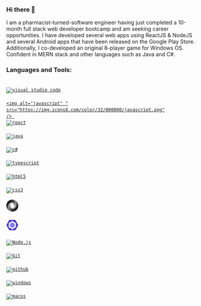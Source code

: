 ### Hi there 👋

I am a pharmacist-turned-software engineer having just completed a 10-month full stack web developer bootcamp and am seeking career opportunities. I have developed several web apps using ReactJS & NodeJS and several Android apps that have been released on the Google Play Store. Additionally, I co-developed an original 8-player game for Windows OS. Confident in MERN stack and other languages such as Java and C#. 

<!--
**iralvin/iralvin** is a ✨ _special_ ✨ repository because its `README.md` (this file) appears on your GitHub profile.

Here are some ideas to get you started:

- 🔭 I’m currently working on ...
- 🌱 I’m currently learning ...
- 👯 I’m looking to collaborate on ...
- 🤔 I’m looking for help with ...
- 💬 Ask me about ...
- 📫 How to reach me: ...
- 😄 Pronouns: ...
- ⚡ Fun fact: ...
-->
### Languages and Tools:

[<code>
<img alt="visual studio code"  src="https://img.icons8.com/fluent/32/000000/visual-studio-code-2019.png" />
</code>](https://code.visualstudio.com/)
[<code>
<img alt="javascript" " src="https://img.icons8.com/color/32/000000/javascript.png" />
</code>](https://developer.mozilla.org/en-US/docs/Web/JavaScript)
[<code>
<img alt="react"  src="https://img.icons8.com/color/32/000000/react-native.png" />
</code>](https://reactjs.org/)
[<code>
<img alt="java"  src="https://img.icons8.com/color/32/000000/java-coffee-cup-logo.png">
</code>](https://docs.oracle.com/en/java/)
[<code>
<img alt="c#" src="https://img.icons8.com/color/32/000000/c-sharp-logo.png"/>
</code>](https://docs.microsoft.com/en-us/dotnet/csharp/)
[<code>
<img alt="typescript"  src="https://img.icons8.com/color/32/000000/typescript.png">
</code>](https://www.typescriptlang.org/)
[<code>
<img alt="html5"  src="https://img.icons8.com/color/32/000000/html-5.png">
</code>](https://developer.mozilla.org/en-US/docs/Web/HTML)
[<code>
<img alt="css3"  src="https://img.icons8.com/color/32/000000/css3.png">
</code>](https://developer.mozilla.org/en-US/docs/Web/CSS)
[<code>
<img alt="json" width="32" src="https://raw.githubusercontent.com/github/explore/80688e429a7d4ef2fca1e82350fe8e3517d3494d/topics/json/json.png">
</code>](https://www.json.org/json-en.html)
[<code>
<img alt="eslint" width="32" src="https://raw.githubusercontent.com/github/explore/80688e429a7d4ef2fca1e82350fe8e3517d3494d/topics/eslint/eslint.png">
</code>](https://eslint.org/)
[<code>
<img alt="Node.js"  src="https://img.icons8.com/color/32/000000/nodejs.png">
</code>](https://nodejs.org/en/)
[<code>
<img alt="Git"  src="https://img.icons8.com/color/32/000000/git.png">
</code>](https://git-scm.com/)
[<code>
<img alt="github"  src="https://img.icons8.com/ios-glyphs/32/000000/github.png">
</code>](https://github.com/)
[<code>
<img alt="windows"  src="https://img.icons8.com/color/32/000000/windows-10.png">
</code>](https://www.microsoft.com/en-us/windows)
[<code>
<img alt="macos"  src="https://img.icons8.com/officel/32/000000/mac-logo.png">
</code>](https://developer.apple.com/macos/)
